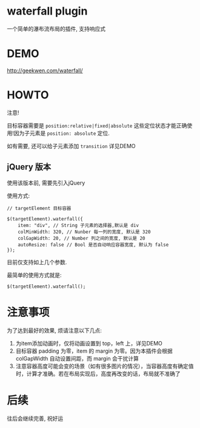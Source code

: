 # waterfall plugin

一个简单的瀑布流布局的插件, 支持响应式

# DEMO

http://geekwen.com/waterfall/

# HOWTO

注意!

目标容器需要是 ```position:relative|fixed|absolute``` 这些定位状态才能正确使用!因为子元素是 ```position: absolute``` 定位.

如有需要, 还可以给子元素添加 ```transition``` 详见DEMO

## jQuery 版本

使用该版本前, 需要先引入jQuery

使用方式:

```
// targetElement 目标容器

$(targetElement).waterfall({
    item: "div", // String 子元素的选择器,默认是 div
    colMinWidth: 320, // Nunber 每一列的宽度, 默认是 320
    colGapWidth: 20, // Number 列之间的宽度, 默认是 20
    autoResize: false // Bool 是否自动响应容器宽度, 默认为 false
});

```

目前仅支持如上几个参数.

最简单的使用方式就是:

```
$(targetElement).waterfall();
```

# 注意事项

为了达到最好的效果, 烦请注意以下几点:

 1. 为item添加动画时，仅将动画设置到 top，left 上，详见DEMO
 2. 目标容器 padding 为零，item 的 margin 为零。因为本插件会根据 colGapWidth 自动设置间距，而 margin 会干扰计算
 3. 注意容器高度可能会变的场景（如有很多图片的情况），当容器高度有确定值时，计算才准确。若在布局实现后，高度再改变的话，布局就不准确了

# 后续

往后会继续完善, 祝好运
